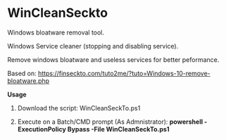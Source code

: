 # WinCleanSeckto

Windows bloatware removal tool. 


Windows Service cleaner (stopping and disabling service). 


Remove windows bloatware and useless services for better peformance. 


Based on: https://finseckto.com/tuto2me/?tuto=Windows-10-remove-bloatware.php


**Usage**


1) Download the script: WinCleanSeckTo.ps1

2) Execute on a Batch/CMD prompt (As Admnistrator): **powershell -ExecutionPolicy Bypass -File WinCleanSeckTo.ps1**
